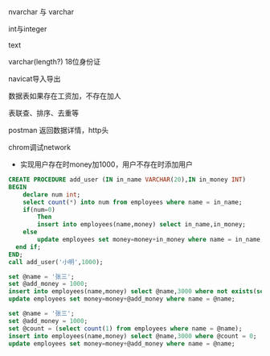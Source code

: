 nvarchar 与 varchar

int与integer

text

varchar(length?) 18位身份证

navicat导入导出

数据表如果存在工资加，不存在加人

表联查、排序、去重等

postman 返回数据详情，http头

chrom调试network

- 实现用户存在时money加1000，用户不存在时添加用户

```sql
CREATE PROCEDURE add_user (IN in_name VARCHAR(20),IN in_money INT)
BEGIN
    declare num int;
    select count(*) into num from employees where name = in_name;
    if(num=0)
        Then
        insert into employees(name,money) select in_name,in_money;
    else
        update employees set money=money+in_money where name = in_name;
  end if;
END;
call add_user('小明',1000);
```

```sql
set @name = '张三';
set @add_money = 1000;
insert into employees(name,money) select @name,3000 where not exists(select 1 from employees where name = @name);
update employees set money=money+@add_money where name = @name;
```

```sql
set @name = '张三';
set @add_money = 1000;
set @count = (select count(1) from employees where name = @name);
insert into employees(name,money) select @name,3000 where @count = 0;
update employees set money=money+@add_money where name = @name;
```